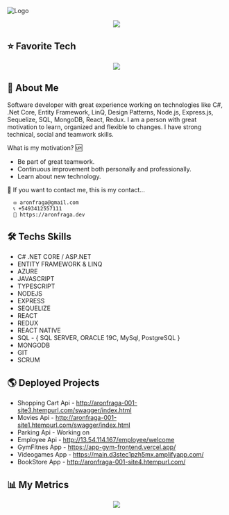 ![Logo](https://i.postimg.cc/Yq0jPGXC/background.jpg)

<p align="center">
<img src='https://img.shields.io/twitter/url?color=blue&label=LinkedIn&logo=linkedin&logoColor=blue&style=plastic&url=https%3A%2F%2Fwww.linkedin.com%2Fin%2Faaron-fraga-4036a8244%2F' />
</p>

## ⭐ Favorite Tech
<p align="center">
    <img src="https://skillicons.dev/icons?i=git,cs,dotnet,azure,mysql,js,ts,nodejs,express,mongodb,react,redux,visualstudio,vscode,bash" />
</p>

## 🚀 About Me
Software developer with great experience working on technologies like C#, .Net Core, Entity Framework, LinQ, Design Patterns, Node.js, Express.js, Sequelize, SQL, MongoDB, React, Redux. I am a person with great motivation to learn, organized and flexible to changes. I have strong technical, social and teamwork skills.

What is my motivation? 🆙
- Be part of great teamwork.
- Continuous improvement both personally and professionally. 
- Learn about new technology. 

👋 If you want to contact me, this is my contact...

      ✉️ aronfraga@gmail.com
      📞 +5493412557111
      💼 https://aronfraga.dev

## 🛠 Techs Skills

- C# .NET CORE / ASP.NET
- ENTITY FRAMEWORK & LINQ
- AZURE 
- JAVASCRIPT
- TYPESCRIPT
- NODEJS
- EXPRESS
- SEQUELIZE
- REACT
- REDUX
- REACT NATIVE
- SQL - { SQL SERVER, ORACLE 19C, MySql, PostgreSQL }
- MONGODB
- GIT
- SCRUM

## 🌎 Deployed Projects

 - Shopping Cart Api - http://aronfraga-001-site3.htempurl.com/swagger/index.html
 - Movies Api - http://aronfraga-001-site1.htempurl.com/swagger/index.html
 - Parking Api - Working on
 - Employee Api - http://13.54.114.167/employee/welcome 
 - GymFitnes App - https://app-gym-frontend.vercel.app/
 - Videogames App - https://main.d3stec1pzh5mx.amplifyapp.com/
 - BookStore App - http://aronfraga-001-site4.htempurl.com/

## 📊 My Metrics

<p align="center">
<img src="https://metrics.lecoq.io/aronfraga?template=classic&base=header%2C%20activity%2C%20community%2C%20repositories%2C%20metadata&base.indepth=false&base.hireable=false&base.skip=false&config.timezone=America%2FBuenos_Aires" />
</p>
